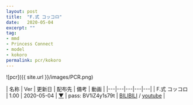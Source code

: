```yaml
---
layout: post
title:  "F.式 コッコロ"
date:   2020-05-04
excerpt: ""
tag:
- mmd
- Princess Connect
- model
- kokoro
permalink: pcr/kokoro
---
```


![pcr]({{ site.url }}/images/PCR.png)




| 名称 | Ver | 更新日 | 配布先 | 備考 | 動画 |
|---|---|---|---|---|
| F.式 コッコロ | 1.00 | 2020-05-04 | [▼](https://) | pass: BV1iZ4y1s79t | [BILIBILI](https://www.bilibili.com/video/BV1iZ4y1s79t/) / [youtube](https://youtu.be/st-bW4whusQ) |
